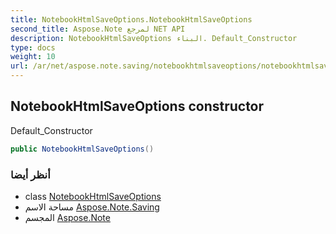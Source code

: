 ```yaml
---
title: NotebookHtmlSaveOptions.NotebookHtmlSaveOptions
second_title: Aspose.Note لمرجع NET API
description: NotebookHtmlSaveOptions البناء. Default_Constructor
type: docs
weight: 10
url: /ar/net/aspose.note.saving/notebookhtmlsaveoptions/notebookhtmlsaveoptions/
---
```

## NotebookHtmlSaveOptions constructor

Default_Constructor

```csharp
public NotebookHtmlSaveOptions()
```

### أنظر أيضا

* class [NotebookHtmlSaveOptions](../)
* مساحة الاسم [Aspose.Note.Saving](../../notebookhtmlsaveoptions/)
* المجسم [Aspose.Note](../../../)


